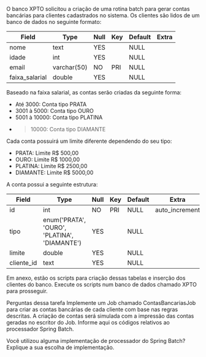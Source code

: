O banco XPTO solicitou a criação de uma rotina batch para gerar contas bancárias para clientes cadastrados no sistema. Os clientes são lidos de um banco de dados no seguinte formato:

| Field          | Type        | Null | Key | Default | Extra |
| -------------- | ----------- | ---- | --- | ------- | ----- |
| nome           | text        | YES  |     | NULL    |       |
| idade          | int         | YES  |     | NULL    |       |
| email          | varchar(50) | NO   | PRI | NULL    |       |
| faixa_salarial | double      | YES  |     | NULL    |       |

Baseado na faixa salarial, as contas serão criadas da seguinte forma:
- Até 3000: Conta tipo PRATA
- 3001 à 5000: Conta tipo OURO
- 5001 à 10000: Conta tipo PLATINA
- > 10000: Conta tipo DIAMANTE

Cada conta possuirá um limite diferente dependendo do seu tipo:
- PRATA: Limite R$ 500,00
- OURO: Limite R$ 1000,00
- PLATINA: Limite R$ 2500,00
- DIAMANTE: Limite R$ 5000,00

A conta possui a seguinte estrutura:

| Field      | Type                                         | Null | Key | Default | Extra          |
| ---------- | -------------------------------------------- | ---- | --- | ------- | -------------- |
| id         | int                                          | NO   | PRI | NULL    | auto_increment |
| tipo       | enum('PRATA', 'OURO', 'PLATINA', 'DIAMANTE') | YES  |     | NULL    |                |
| limite     | double                                       | YES  |     | NULL    |                |
| cliente_id | text                                         | YES  |     | NULL    |                |

Em anexo, estão os scripts para criação dessas tabelas e inserção dos clientes do banco. Execute os scripts num banco de dados chamado XPTO para prosseguir.

Perguntas dessa tarefa
Implemente um Job chamado ContasBancariasJob para criar as contas bancárias de cada cliente com base nas regras descritas. A criação de contas será simulada com a impressão das contas geradas no escritor do Job. Informe aqui os códigos relativos ao processador Spring Batch.

Você utilizou alguma implementação de processador do Spring Batch? Explique a sua escolha de implementação.